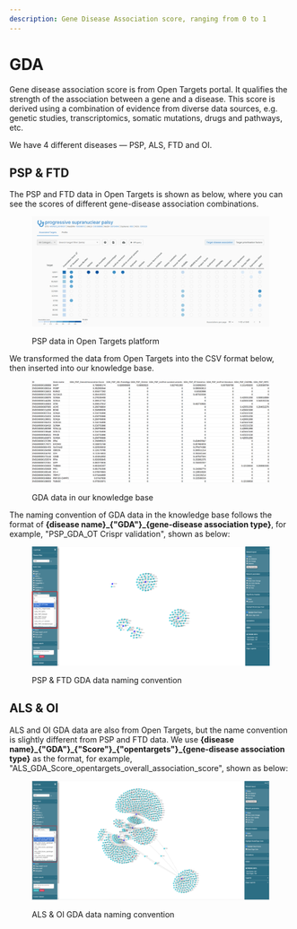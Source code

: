 ```yaml
---
description: Gene Disease Association score, ranging from 0 to 1
---
```


# GDA

Gene disease association score is from Open Targets portal. It qualifies the strength of the association between a gene and a disease. This score is derived using a combination of evidence from diverse data sources, e.g. genetic studies, transcriptomics, somatic mutations, drugs and pathways, etc.

We have 4 different diseases — PSP, ALS, FTD and OI.

## PSP & FTD

The PSP and FTD data in Open Targets is shown as below, where you can see the scores of different gene-disease association combinations.

<figure><img src="../../.gitbook/assets/image (27).png" alt=""><figcaption><p>PSP data in Open Targets platform</p></figcaption></figure>

We transformed the data from Open Targets into the CSV format below, then inserted into our knowledge base.&#x20;

<figure><img src="../../.gitbook/assets/image.png" alt=""><figcaption><p>GDA data in our knowledge base</p></figcaption></figure>

The naming convention of GDA data in the knowledge base follows the format of **{disease name}\_{"GDA"}\_{gene-disease association type}**, for example, "PSP\_GDA\_OT Crispr validation", shown as below:

<figure><img src="../../.gitbook/assets/Screenshot 2024-12-04 220414.png" alt=""><figcaption><p>PSP &#x26; FTD GDA data naming convention</p></figcaption></figure>

## ALS & OI

ALS and OI GDA data are also from Open Targets, but the name convention is slightly different from PSP and FTD data. We use **{disease name}\_{"GDA"}\_{"Score"}\_{"opentargets"}\_{gene-disease association type}** as the format, for example, "ALS\_GDA\_Score\_opentargets\_overall\_association\_score", shown as below:

<figure><img src="../../.gitbook/assets/1735798272317.png" alt=""><figcaption><p>ALS &#x26; OI GDA data naming convention</p></figcaption></figure>
